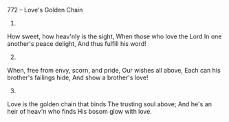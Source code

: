 772 – Love's Golden Chain


1.
How sweet, how heav'nly is the sight,
When those who love the Lord
In one another's peace delight,
And thus fulfill his word!

2.
When, free from envy, scorn, and pride,
Our wishes all above,
Each can his brother's failings hide,
And show a brother's love!

3.
Love is the golden chain that binds
The trusting soul above;
And he's an heir of heav'n who finds
His bosom glow with love.
